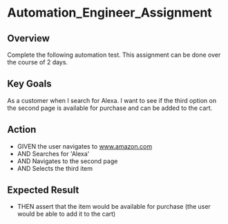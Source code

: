 # Automation_Engineer_Assignment
## Overview
Complete the following automation test. This assignment can be done over the course of 2 days.

## Key Goals
As a customer when  I search for Alexa. I want to see if the third option on the second page is available for purchase and can be added to the cart.

## Action

- GIVEN the user navigates to www.amazon.com
- AND Searches for 'Alexa'
- AND Navigates to the second page
- AND Selects the third item

## Expected Result

- THEN assert that the item would be available for purchase (the user would be able to add it to the cart)

